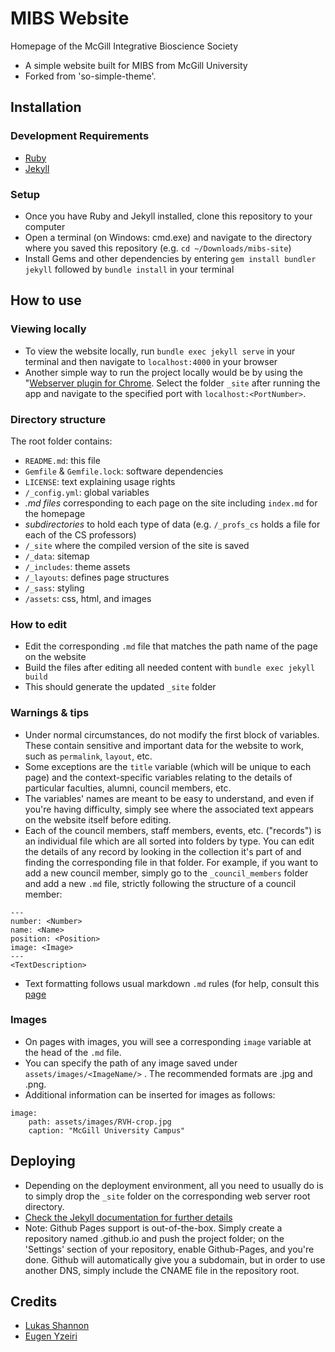 # MIBS Website

Homepage of the McGill Integrative Bioscience Society

- A simple website built for MIBS from McGill University
- Forked from 'so-simple-theme'.

## Installation

### Development Requirements

- [Ruby](https://www.ruby-lang.org/en/documentation/installation/)
- [Jekyll](https://jekyllrb.com/docs/installation/)

### Setup

- Once you have Ruby and Jekyll installed, clone this repository to your computer
- Open a terminal (on Windows: cmd.exe) and navigate to the directory where you saved this repository (e.g. `cd ~/Downloads/mibs-site`)
- Install Gems and other dependencies by entering `gem install bundler jekyll` followed by `bundle install` in your terminal

## How to use

### Viewing locally

- To view the website locally, run `bundle exec jekyll serve` in your terminal and then navigate to `localhost:4000` in your browser
- Another simple way to run the project locally would be by using the "[Webserver plugin for Chrome](https://chrome.google.com/webstore/detail/web-server-for-chrome/ofhbbkphhbklhfoeikjpcbhemlocgigb?hl=en). Select the folder `_site` after running the app and navigate to the specified port with `localhost:<PortNumber>`.

### Directory structure

The root folder contains:

- `README.md`: this file
- `Gemfile` & `Gemfile.lock`: software dependencies
- `LICENSE`: text explaining usage rights
- `/_config.yml`: global variables
- _.md files_ corresponding to each page on the site including `index.md` for the homepage
- _subdirectories_ to hold each type of data (e.g. `/_profs_cs` holds a file for each of the CS professors)
- `/_site` where the compiled version of the site is saved
- `/_data`: sitemap
- `/_includes`: theme assets
- `/_layouts`: defines page structures
- `/_sass`: styling
- `/assets`: css, html, and images

### How to edit

- Edit the corresponding `.md` file that matches the path name of the page on the website
- Build the files after editing all needed content with `bundle exec jekyll build`
- This should generate the updated `_site` folder

### Warnings & tips

- Under normal circumstances, do not modify the first block of variables. These contain sensitive and important data for the website to work, such as `permalink`, `layout`, etc.
- Some exceptions are the `title` variable (which will be unique to each page) and the context-specific variables relating to the details of particular faculties, alumni, council members, etc.
- The variables' names are meant to be easy to understand, and even if you're having difficulty, simply see where the associated text appears on the website itself before editing.
- Each of the council members, staff members, events, etc. ("records") is an individual file which are all sorted into folders by type. You can edit the details of any record by looking in the collection it's part of and finding the corresponding file in that folder. For example, if you want to add a new council member, simply go to the `_council_members` folder and add a new `.md` file, strictly following the structure of a council member:

```
---
number: <Number>
name: <Name>
position: <Position>
image: <Image>
---
<TextDescription>
```

- Text formatting follows usual markdown `.md` rules (for help, consult this [page](https://github.com/adam-p/markdown-here/wiki/Markdown-Cheatsheet)

### Images

- On pages with images, you will see a corresponding `image` variable at the head of the `.md` file.
- You can specify the path of any image saved under `assets/images/<ImageName/>` . The recommended formats are .jpg and .png.
- Additional information can be inserted for images as follows:

```
image:
    path: assets/images/RVH-crop.jpg
    caption: "McGill University Campus"
```

## Deploying

- Depending on the deployment environment, all you need to usually do is to simply drop the `_site` folder on the corresponding web server root directory.
- [Check the Jekyll documentation for further details](https://jekyllrb.com/docs/github-pages/#deploying-jekyll-to-github-pages)
- Note: Github Pages support is out-of-the-box. Simply create a repository named <username>.github.io and push the project folder; on the 'Settings' section of your repository, enable Github-Pages, and you're done. Github will automatically give you a subdomain, but in order to use another DNS, simply include the CNAME file in the repository root.

## Credits

- [Lukas Shannon](https://lukasshannon.github.io)
- [Eugen Yzeiri](https://geni94.github.io)

